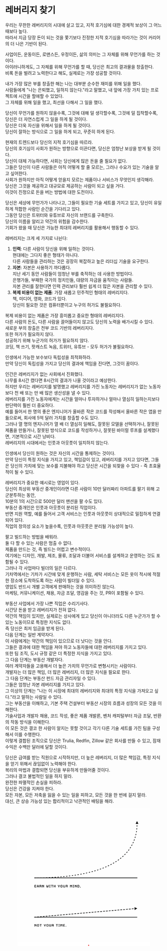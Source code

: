 # 레버리지 찾기

우리는 무한한 레버리지의 시대에 살고 있고, 지적 호기심에 대한 경제적 보상이 그 어느 때보다 높다.\
따라서 지금 당장 돈이 되는 것을 쫓기보다 진정한 지적 호기심을 따라가는 것이 커리어의 더 나은 기반이 된다.

사업이든, 운동이든, 로맨스든, 우정이든, 삶의 의미는 그 자체를 위해 무언가를 하는 것이다.\
아이러니하게도, 그 자체를 위해 무언가를 할 때, 당신은 최고의 결과물을 창출한다.\
비록 돈을 벌려고 노력한다고 해도, 실제로는 가장 성공할 것이다.

내가 가장 많은 부를 창출한 해는 나는 대부분 순수한 재미를 위해 일을 했다.\
사람들에게 "나는 은퇴했고, 일하지 않는다."라고 말했고, 내 앞에 가장 가치 있는 프로젝트에 시간을 할애할 수 있었다.\
그 자체를 위해 일을 했고, 최선을 다해서 그 일을 했다.

당신이 무언가를 원하지 않을수록, 그것에 대해 덜 생각할수록, 그것에 덜 집착할수록, 당신은 더 자연스럽게 그 일을 하게 될 것이다.\
당신은 더욱 자신을 위해서 일을 하게 될 것이다.\
당신이 잘하는 방식으로 그 일을 하게 되고, 꾸준히 하게 된다.

현재의 트렌드보다 당신의 지적 호기심을 따르라.\
당신의 호기심이 사회가 원하는 방향으로 이끈다면, 당신은 엄청난 보상을 받게 될 것이다.\
당신이 대체 가능하다면, 사회는 당신에게 많은 돈을 줄 필요가 없다.\
그들은 당신이 다른 사람들은 아직 어떻게 할 줄 모르는, 그러나 수요가 있는 기술을 알고 싶어한다.\
사회가 원하지만 아직 어떻게 얻을지 모르는 제품이나 서비스가 무엇인지 생각해라.\
당신은 그것을 제공하고 대규모로 제공하는 사람이 되고 싶을 거다.\
이것이 진정으로 돈을 버는 방법에 대한 도전이다.

당신은 세상에 무언가가 나타나고, 그들이 필요한 기술 세트를 가지고 있고, 당신이 유일하게 적합한 사람인 순간을 기다리고 있다.\
그동안 당신은 트위터와 유튜브로 자신의 브랜드를 구축한다.\
당신의 이름을 알리고 약간의 위험을 감수한다.\
기회가 왔을 때 당신은 가능한 최대의 레버리지를 활용해서 행동할 수 있다.

레버리지는 크게 세 가지로 나뉜다:

1. **인력**: 다른 사람이 당신을 위해 일하는 것이다.\
   현대에는 그다지 좋은 형태가 아니다.\
   다른 사람들을 관리하는 것은 굉장히 복잡하고 높은 리더십 기술을 요구한다.
2. **자본**: 자본은 사용하기 까다롭다.\
   지난 세기 동안 사람들이 엄청난 부를 축적하는 데 사용한 방법이다.\
   은행가들, 부패한 국가의 정치인들, 대량의 자금을 움직이는 사람들.\
   자본 관리를 잘한다면 인력 관리보다 훨씬 쉽게 더 많은 자본을 관리할 수 있다.
3. **복제 비용이 없는 제품**: 가장 새롭고 민주적인 형태의 레버리지다.\
   책, 미디어, 영화, 코드가 있다.\
   당신이 필요한 것은 컴퓨터뿐이고 누구의 허가도 불필요하다.

복제 비용이 없는 제품은 가장 흥미롭고 중요한 형태의 레버리지다.\
다른 사람의 돈도, 다른 사람을 끌어들이지 않고도 당신의 노력을 배가시킬 수 있다.\
새로운 부의 창출은 전부 코드 기반의 레버리지다.\
또한 허가가 필요하지 않다.\
성공하기 위해 누군가의 허가가 필요하지 않다.\
코딩, 책 쓰기, 팟캐스트 녹음, 트위터, 유튜브 - 모두 허가가 불필요하다.

인생에서 가능한 보수보다 독립성을 최적화하라.\
만약 당신이 독립성을 가지고 당신의 결과에 책임을 진다면, 그것이 꿈이다.

인간은 레버리지가 없는 사회에서 진화했다.\
나무를 8시간 캤다면 8시간의 결과가 나올 것이라고 예상한다.\
하지만 우리는 레버리지를 발명했고 레버리지를 가진 노동자는 레버리지가 없는 노동자보다 천 배 또는 만 배 많은 생산성을 낼 수 있다.\
레버리지를 가진 노동자에게는 시간을 얼마나 투자하거나 얼마나 열심히 일하는지보다 판단력이 훨씬 더 중요하다.\
예를 들어서 한 명의 좋은 엔지니어가 올바른 작은 코드를 작성해서 올바른 작은 앱을 만듦으로써, 회사에 5억 달러 가치를 창출할 수도 있다.\
그러나 열 명의 엔지니어가 열 배 더 열심히 일해도, 잘못된 모델을 선택하거나, 잘못된 제품을 만들거나, 잘못된 방식으로 코드를 작성하거나, 잘못된 바이럴 루프를 설계했다면, 기본적으로 시간 낭비다.\
레버리지의 시대에서는 인풋과 아웃풋이 일치하지 않는다.

인생에서 당신이 원하는 것은 자신의 시간을 통제하는 것이다.\
만약 당신이 특정 지식을 가지고 있고, 책임감이 있고, 레버리지를 가지고 있다면, 그들은 당신의 가치에 맞는 보수를 지불해야 하고 당신은 시간을 되찾을 수 있다 - 즉 초효율적이 될 수 있다.

레버리지가 중요한 예시로는 영업이 있다.\
당신이 최상위 부동산 중개인이라면 다른 사람이 10만 달러짜리 아파트를 팔기 위해 고군분투하는 동안,\
10분의 1의 시간으로 500만 달러 맨션을 팔 수도 있다.\
부동산 중개인은 인풋과 아웃풋이 분리된 직업이다.\
반면 지원 역할, 예를 들어서 고객 서비스는 인풋과 아웃풋이 상대적으로 밀접하게 연결되어 있다.\
직업의 창의성 요소가 높을수록, 인풋과 아웃풋은 분리될 가능성이 높다.

팔고 빌드하는 방법을 배워라.\
둘 다 할 수 있는 사람은 멈출 수 없다.\
제품을 만드는 것, 즉 빌드는 어렵고 변수적이다.\
여기에는 디자인, 개발, 제조, 물류, 조달과 더불어 서비스를 설계하고 운영하는 것도 포함될 수 있다.\
그러나 각 사업마다 빌더의 일은 다르다.\
기차역에서는 기차가 시간에 맞게 운행하는 사람, 세탁 서비스는 모든 옷이 적시에 적절한 장소에 도착하도록 하는 사람이 빌더일 수 있다.\
영업도 반드시 개별 고객에게 판매하는 것을 의미하진 않는다.\
마케팅, 커뮤니케이션, 채용, 자금 조달, 영감을 주는 것, PR이 포함될 수 있다.

부동산 사업에서 가장 나쁜 직업은 수리기사다.\
시간당 돈을 받고 레버리지가 전혀 없다.\
약간의 책임이 있지만, 실제로는 상사에게 있고 당신이 아니더라도 다른 누군가가 할 수 있는 노동이므로 특정한 지식도 없다.\
즉 당신은 최저 임금을 받게 된다.\
다음 단계는 일반 계약자다.\
이 사람에게는 약간의 책임이 있으므로 더 낫다는 것을 안다.\
그들은 결과에 대한 책임을 져야 하고 노동자들에 대한 레버리지를 가지고 있다.\
또한 팀 조직, 도시 규정 같은 더 특정한 지식을 가지고 있다.\
그 다음 단계는 부동산 개발자다.\
여러 계약자들을 고용해서 더 높은 가치의 무언가로 변형시키는 사람이다.\
개발자는 더 많은 책임, 더 많은 레버리지, 더 많은 지식을 필요로 한다.\
그 다음 단계는 부동산 펀드 자금 관리자일 수 있다.\
그들은 엄청난 자본 레버리지를 가지고 있다.\
그 이상의 단계는 "나는 이 시장에 최대의 레버리지와 최대의 특정 지식을 가져오고 싶다."라고 말하는 사람일 수 있다.\
그는 부동산을 이해하고, 기본 주택 건설부터 부동산 시장의 흐름과 성장의 모든 것을 이해한다.\
기술사업과 개발자 채용, 코드 작성, 좋은 제품 개발론, 벤처 캐피털부터 자금 조달, 반환의 작동 방식을 이해한다.\
이 모든 것은 결코 한 사람이 알지는 못할 것이고 각기 다른 기술 세트를 가진 팀을 구성해서 이를 수행한다.\
이렇게 결합된 조직으로 당신은 Trulia, Redfin, Zillow 같은 회사를 만들 수 있고, 잠재 수익은 수백만 달러에 달할 것이다.

당신은 급여를 받는 직원으로 시작하지만, 더 높은 레버리지, 더 많은 책임감, 특정 지식을 얻기 위해서 끊임없이 노력해야 한다.\
복리의 마법과 결합되면 당신을 부유하게 만들어줄 것이다.\
그러나 결코 불법적인 일을 하지 말라.\
완전한 파멸적인 손실을 피하라.\
당신은 건강을 지켜야 한다.\
모든 자본, 모든 저축을 잃을 수 있는 일을 피하고, 모든 것을 한 번에 걸지 말라.\
대신, 큰 상승 가능성 있는 합리적이고 낙관적인 배팅을 해라.

<figure><img src="../../../.gitbook/assets/image (8).png" alt=""><figcaption></figcaption></figure>
